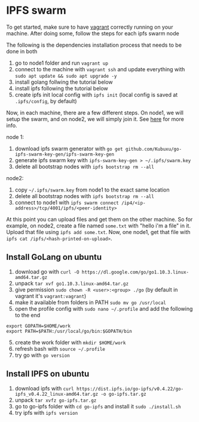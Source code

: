 # IPFS swarm

To get started, make sure to have [vagrant](https://www.vagrantup.com) correctly running on your machine. After doing some, follow the steps for each ipfs swarm node

The following is the dependencies installation process that needs to be done in both

1. go to node1 folder and run `vagrant up`
2. connect to the machine with `vagrant ssh` and update everything with `sudo apt update && sudo apt upgrade -y`
3. install golang follwing the tutorial below
4. install ipfs following the tutorial below
5. create ipfs init local config with `ipfs init` (local config is saved at `.ipfs/config`, by default)

Now, in each machine, there are a few different steps. On node1, we will setup the swarm, and on node2, we will simply join it. See [here](https://github.com/ipfs/go-ipfs/blob/master/docs/experimental-features.md#private-networks) for more info.

node 1:
1. download ipfs swarm generator with `go get github.com/Kubuxu/go-ipfs-swarm-key-gen/ipfs-swarm-key-gen`
2. generate ipfs swarm key with `ipfs-swarm-key-gen > ~/.ipfs/swarm.key`
3. delete all bootstrap nodes with `ipfs bootstrap rm --all`

node2:
1. copy `~/.ipfs/swarm.key` from node1 to the exact same location
2. delete all bootstrap nodes with `ipfs bootstrap rm --all`
3. connect to node1 with `ipfs swarm connect /ip4/<ip-address>/tcp/4001/ipfs/<peer-identity>`

At this point you can upload files and get them on the other machine. So for example, on node2, create a file named `some.txt` with "hello i'm a file" in it. Upload that file using `ipfs add some.txt`. Now, one node1, get that file with `ipfs cat /ipfs/<hash-printed-on-upload>`.

## Install GoLang on ubuntu

1. download go with `curl -O https://dl.google.com/go/go1.10.3.linux-amd64.tar.gz`
2. unpack `tar xvf go1.10.3.linux-amd64.tar.gz`
3. give permission `sudo chown -R <user>:<group> ./go` (by default in vagrant it's `vagrant:vagrant`)
4. make it available from folders in PATH `sudo mv go /usr/local`
4. open the profile config with `sudo nano ~/.profile` and add the following to the end
```
export GOPATH=$HOME/work
export PATH=$PATH:/usr/local/go/bin:$GOPATH/bin
```
5. create the work folder with `mkdir $HOME/work`
6. refresh bash with `source ~/.profile`
7. try go with `go version`

## Install IPFS on ubuntu

1. download ipfs with `curl https://dist.ipfs.io/go-ipfs/v0.4.22/go-ipfs_v0.4.22_linux-amd64.tar.gz -o go-ipfs.tar.gz`
2. unpack `tar xvfz go-ipfs.tar.gz`
3. go to go-ipfs folder with `cd go-ipfs` and install it `sudo ./install.sh`
4. try ipfs with `ipfs version`
